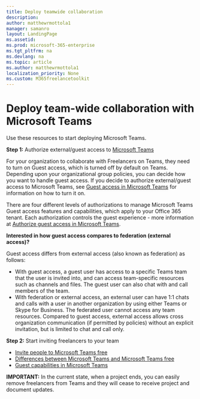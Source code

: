 ```yaml
---
title: Deploy teamwide collaboration
description:  
author: matthewrmottola1
manager: samanro
layout: LandingPage
ms.assetid: 
ms.prod: microsoft-365-enterprise
ms.tgt_pltfrm: na
ms.devlang: na
ms.topic: article
ms.author: matthewrmottola1
localization_priority: None 
ms.custom: M365freelancetoolkit
---
```

Deploy team-wide collaboration with Microsoft Teams
=========================================

Use these resources to start deploying Microsoft Teams.

**Step 1:** Authorize external/guest access to [Microsoft Teams](https://docs.microsoft.com/MicrosoftTeams/guest-access) 

For your organization to collaborate with Freelancers on Teams, they need to turn on Guest access, which is turned off by default on Teams. Depending upon your organizational group policies, you can decide how you want to handle guest access. If you decide to authorize external/guest access to Microsoft Teams, see [Guest access in Microsoft Teams](https://docs.microsoft.com/en-us/MicrosoftTeams/guest-access) for information on how to turn it on.  

There are four different levels of authorizations to manage Microsoft Teams Guest access features and capabilities, which apply to your Office 365 tenant. Each authorization controls the guest experience - more information at [Authorize guest access in Microsoft Teams](https://docs.microsoft.com/MicrosoftTeams/teams-dependencies).  

**Interested in how guest access compares to federation (external access)?**

Guest access differs from external access (also known as federation) as follows: 

- With guest access, a guest user has access to a specific Teams team that the user is invited into, and can access team-specific resources such as channels and files. The guest user can also chat with and call members of the team. 
- With federation or external access, an external user can have 1:1 chats and calls with a user in another organization by using either Teams or Skype for Business. The federated user cannot access any team resources. Compared to guest access, external access allows cross organization communication (if permitted by policies) without an explicit invitation, but is limited to chat and call only. 

**Step 2:** Start inviting freelancers to your team 

- [Invite people to Microsoft Teams free](https://support.office.com/article/bf6ab877-9d55-493c-a3c2-08dab08b5083)
- [Differences between Microsoft Teams and Microsoft Teams free](https://support.office.com/article/0b69cf39-eb52-49af-b255-60d46fdf8a9c)
- [Guest capabilities in Microsoft Teams](https://support.office.com/article/d03fdf5b-1a6e-48e4-8e07-b13e1350ec7b)

**IMPORTANT:** In the current state, when a project ends, you can easily remove freelancers from Teams and they will cease to receive project and document updates. 

